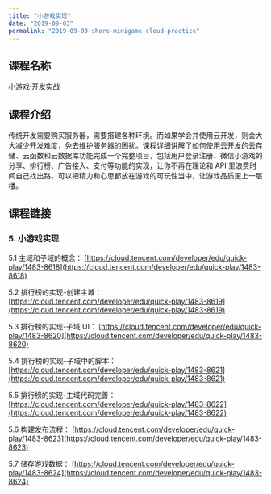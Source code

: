 ```yaml
---
title: "小游戏实现"
date: "2019-09-03"
permalink: "2019-09-03-share-minigame-cloud-practice"
---
```


## 课程名称

小游戏·开发实战

## 课程介绍

传统开发需要购买服务器，需要搭建各种环境。而如果学会并使用云开发，则会大大减少开发难度，免去维护服务器的困扰。课程详细讲解了如何使用云开发的云存储、云函数和云数据库功能完成一个完整项目，包括用户登录注册、微信小游戏的分享、排行榜、广告接入、支付等功能的实现，让你不再在理论和 API 里浪费时间自己找出路，可以把精力和心思都放在游戏的可玩性当中，让游戏品质更上一层楼。

## 课程链接

### 5. 小游戏实现

5.1 主域和子域的概念：
[https://cloud.tencent.com/developer/edu/quick-play/1483-8618](https://cloud.tencent.com/developer/edu/quick-play/1483-8618)

5.2 排行榜的实现-创建主域：
[https://cloud.tencent.com/developer/edu/quick-play/1483-8619](https://cloud.tencent.com/developer/edu/quick-play/1483-8619)

5.3 排行榜的实现-子域 UI：
[https://cloud.tencent.com/developer/edu/quick-play/1483-8620](https://cloud.tencent.com/developer/edu/quick-play/1483-8620)

5.4 排行榜的实现-子域中的脚本：
[https://cloud.tencent.com/developer/edu/quick-play/1483-8621](https://cloud.tencent.com/developer/edu/quick-play/1483-8621)

5.5 排行榜的实现-主域代码完善：
[https://cloud.tencent.com/developer/edu/quick-play/1483-8622](https://cloud.tencent.com/developer/edu/quick-play/1483-8622)

5.6 构建发布流程：
[https://cloud.tencent.com/developer/edu/quick-play/1483-8623](https://cloud.tencent.com/developer/edu/quick-play/1483-8623)

5.7 储存游戏数据：
[https://cloud.tencent.com/developer/edu/quick-play/1483-8624](https://cloud.tencent.com/developer/edu/quick-play/1483-8624)
